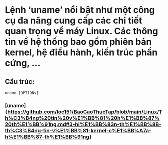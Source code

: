 # Lệnh ‘uname’ nổi bật như một công cụ đa năng cung cấp các chi tiết quan trọng về máy Linux. Các thông tin về hệ thống bao gồm phiên bản kernel, hệ điều hành, kiến trúc phần cứng, ...

## Cấu trúc: 
```
uname [OPTIONs]
```

### [uname]{https://github.com/loc151/BaoCaoThucTap/blob/main/Linux/Th%C3%B4ng%20tin%20v%E1%BB%81%20h%E1%BB%87%20th%E1%BB%91ng.md#3-hi%E1%BB%83n-th%E1%BB%8B-th%C3%B4ng-tin-v%E1%BB%81-kernel-c%E1%BB%A7a-h%E1%BB%87-th%E1%BB%91ng}
